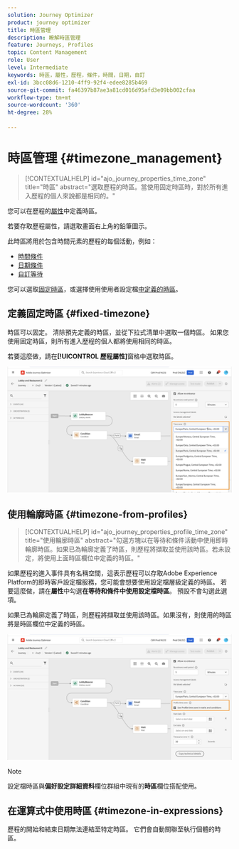 ```yaml
---
solution: Journey Optimizer
product: journey optimizer
title: 時區管理
description: 瞭解時區管理
feature: Journeys, Profiles
topic: Content Management
role: User
level: Intermediate
keywords: 時區，屬性，歷程，條件，時間，日期，自訂
exl-id: 3bcc08d6-1210-4ff9-92f4-edee8285b469
source-git-commit: fa46397b87ae3a81cd016d95afd3e09bb002cfaa
workflow-type: tm+mt
source-wordcount: '360'
ht-degree: 28%

---
```


# 時區管理 {#timezone_management}

>[!CONTEXTUALHELP]
>id="ajo_journey_properties_time_zone"
>title="時區"
>abstract="選取歷程的時區。當使用固定時區時，對於所有進入歷程的個人來說都是相同的。"


您可以在歷程的[屬性](../building-journeys/journey-properties.md#timezone)中定義時區。

若要存取歷程屬性，請選取畫面右上角的鉛筆圖示。

此時區將用於包含時間元素的歷程的每個活動，例如：

* [時間條件](../building-journeys/condition-activity.md#time_condition)
* [日期條件](../building-journeys/condition-activity.md#date_condition)
* [自訂等待](../building-journeys/wait-activity.md#custom)

<!--
* [Fixed date wait](../building-journeys/wait-activity.md#fixed_date)
-->

您可以選取[固定時區](#fixed-timezone)，或選擇使用使用者設定檔[中定義的時區](#timezone-from-profiles)。

## 定義固定時區 {#fixed-timezone}

時區可以固定。 清除預先定義的時區，並從下拉式清單中選取一個時區。 如果您使用固定時區，則所有進入歷程的個人都將使用相同的時區。

若要這麼做，請在&#x200B;**[!UICONTROL 歷程屬性]**&#x200B;窗格中選取時區。

![](assets/journey72.png)

## 使用輪廓時區 {#timezone-from-profiles}

>[!CONTEXTUALHELP]
>id="ajo_journey_properties_profile_time_zone"
>title="使用輪廓時區"
>abstract="勾選方塊以在等待和條件活動中使用即時輪廓時區。如果已為輪廓定義了時區，則歷程將擷取並使用該時區。若未設定，將使用上面時區欄位中定義的時區。"

如果歷程的進入事件具有名稱空間，這表示歷程可以存取Adobe Experience Platform的即時客戶設定檔服務，您可能會想要使用設定檔層級定義的時區。 若要這麼做，請在&#x200B;**屬性**&#x200B;中勾選&#x200B;**在等待和條件中使用設定檔時區**。 預設不會勾選此選項。

如果已為輪廓定義了時區，則歷程將擷取並使用該時區。如果沒有，則使用的時區將是時區欄位中定義的時區。

![](assets/journey73.png)

>[!NOTE]
>
>設定檔時區與&#x200B;**偏好設定詳細資料**&#x200B;欄位群組中現有的&#x200B;**時區**&#x200B;欄位搭配使用。

## 在運算式中使用時區 {#timezone-in-expressions}

歷程的開始和結束日期無法連結至特定時區。 它們會自動關聯至執行個體的時區。

